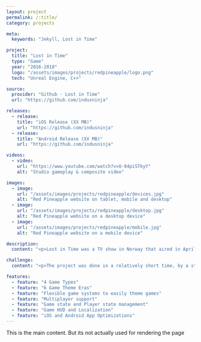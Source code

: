 ```yaml
---
layout: project
permalink: /:title/
category: projects

meta:
  keywords: "Jekyll, Lost in Time"

project:
  title: "Lost in Time"
  type: "Game"
  year: "2016-2018"
  logo: "/assets/images/projects/redpineapple/logo.png"
  tech: "Unreal Engine, C++"

source:
  provider: "Github - Lost in Time"
  url: "https://github.com/indusninja"

releases:
  - release:
    title: "iOS Release (XX MB)"
    url: "https://github.com/indusninja"
  - release:
    title: "Android Release (XX MB)"
    url: "https://github.com/indusninja"

videos:
  - video:
    url: "https://www.youtube.com/watch?v=O-84piSTkyY"
    alt: "Studio gameplay & composite video"

images:
  - image:
    url: "/assets/images/projects/redpineapple/devices.jpg"
    alt: "Red Pineapple website on tablet, mobile and desktop"
  - image:
    url: "/assets/images/projects/redpineapple/desktop.jpg"
    alt: "Red Pineapple website on a desktop device"
  - image:
    url: "/assets/images/projects/redpineapple/mobile.jpg"
    alt: "Red Pineapple website on a mobile device"

description:
  content: "<p>Lost in Time was a TV show in Norway that aired in April 2017 with a companion app for viewers to play along. It was culmination of a family of technologies that allowed the production of tightly coupled products for television broadcasting.</p><p>In the show, contestants compete with each other by playing mixed reality games for a prize pool. These mixed reality games had physical controllers for digital games and were captured in a green room.</p><p>When the show aired, players at home could join and compete for a prize pool that would be equal to the episode's prize pool. Both the show and the apps had 4 games types, with each themed for 6 distinct era themes. Both the mobile app/games and the studio interactive games were made in Unreal Engine 4.</p>"

challenge:
  content: "<p>The project was done in a relatively short time, by a startup. This meant the biggest difficulty with this project was figuring out the details of the workflow while being in the thick of it. The short timelines also meant the product was often very untested, which eventually turned out to let the product down.</p>"

features:
  - feature: "4 Game Types"
  - feature: "6 Game Theme Eras"
  - feature: "Flexible game systems to easily theme games"
  - feature: "Multiplayer support"
  - feature: "Game state and Player state management"
  - feature: "Game HUD and Localization"
  - feature: "iOS and Android App Optimizations"
---
```

<p>This is the main content. But its not actually used for rendering the page</p>
